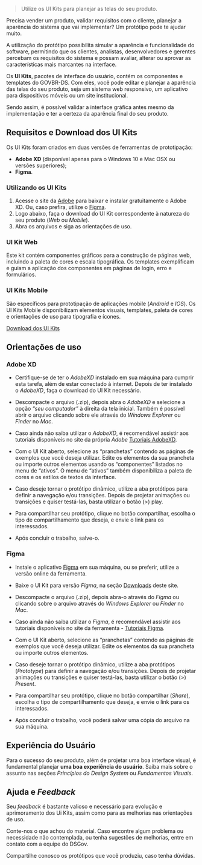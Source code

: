 > Utilize os UI Kits para planejar as telas do seu produto.

Precisa vender um produto, validar requisitos com o cliente, planejar a aparência do sistema que vai implementar? Um protótipo pode te ajudar muito.

A utilização do protótipo possibilita simular a aparência e funcionalidade do software, permitindo que os clientes, analistas, desenvolvedores e gerentes percebam os requisitos do sistema e possam avaliar, alterar ou aprovar as características mais marcantes na interface.

Os **UI Kits**, pacotes de interface do usuário, contém os componentes e templates do GOVBR-DS. Com eles, você pode editar e planejar a aparência das telas do seu produto, seja um sistema web responsivo, um aplicativo para dispositivos móveis ou um site institucional.

Sendo assim, é possível validar a interface gráfica antes mesmo da implementação e ter a certeza da aparência final do seu produto.

## Requisitos e Download dos UI Kits

Os UI Kits foram criados em duas versões de ferramentas de prototipação:

-   **Adobe XD** (disponível apenas para o Windows 10 e Mac OSX ou versões superiores);
-   **Figma**.

### Utilizando os UI Kits

1. Acesse o site da [Adobe](https://www.adobe.com/products/xd.html) para baixar e instalar gratuitamente o Adobe XD. Ou, caso prefira, utilize o [Figma](https://www.figma.com/).
1. Logo abaixo, faça o download do UI Kit correspondente à natureza do seu produto (_Web_ ou _Mobile_).
1. Abra os arquivos e siga as orientações de uso.

### UI Kit Web

Este kit contém componentes gráficos para a construção de páginas web, incluindo a paleta de cores e escala tipográfica. Os templates exemplificam e guiam a aplicação dos componentes em páginas de login, erro e formulários.

### UI Kits Mobile

São específicos para prototipação de aplicações mobile (_Android_ e _IOS_). Os UI Kits Mobile disponibilizam elementos visuais, templates, paleta de cores e orientações de uso para tipografia e ícones.

<a class="br-button secondary" href="downloads/assets">Download dos UI Kits</a>

## Orientações de uso

### Adobe XD

-   Certifique-se de ter o _AdobeXD_ instalado em sua máquina para cumprir esta tarefa, além de estar conectado à internet. Depois de ter instalado o _AdobeXD_, faça o download do UI Kit necessário.

-   Descompacte o arquivo (.zip), depois abra o _AdobeXD_ e selecione a opção _“seu computador”_ à direita da tela inicial. Também é possível abrir o arquivo clicando sobre ele através do _Windows Explorer_ ou _Finder_ no _Mac_.

-   Caso ainda não saiba utilizar o _AdobeXD_, é recomendável assistir aos tutoriais disponíveis no site da própria _Adobe_ [Tutoriais AdobeXD](https://helpx.adobe.com/br/support/xd.html).

-   Com o UI Kit aberto, selecione as “pranchetas” contendo as páginas de exemplos que você deseja utilizar. Edite os elementos da sua prancheta ou importe outros elementos usando os “componentes” listados no menu de “ativos”. O menu de “ativos” também disponibiliza a paleta de cores e os estilos de textos da interface.

-   Caso deseje tornar o protótipo dinâmico, utilize a aba protótipos para definir a navegação e/ou transições. Depois de projetar animações ou transições e quiser testá-las, basta utilizar o botão (>) play.

-   Para compartilhar seu protótipo, clique no botão compartilhar, escolha o tipo de compartilhamento que deseja, e envie o link para os interessados.

-   Após concluir o trabalho, salve-o.

### Figma

-   Instale o aplicativo [Figma](https://www.figma.com/) em sua máquina, ou se preferir, utilize a versão online da ferramenta.

-   Baixe o UI Kit para versão _Figma_, na seção [Downloads](downloads/assets) deste site.

-   Descompacte o arquivo (.zip), depois abra-o através do _Figma_ ou clicando sobre o arquivo através do _Windows Explorer_ ou _Finder_ no _Mac_.

-   Caso ainda não saiba utilizar o _Figma_, é recomendável assistir aos tutoriais disponíveis no site da ferramenta - [Tutoriais Figma](https://www.figma.com/prototyping/).

-   Com o UI Kit aberto, selecione as “pranchetas” contendo as páginas de exemplos que você deseja utilizar. Edite os elementos da sua prancheta ou importe outros elementos.

-   Caso deseje tornar o protótipo dinâmico, utilize a aba protótipos (_Prototype_) para definir a navegação e/ou transições. Depois de projetar animações ou transições e quiser testá-las, basta utilizar o botão (>) _Present_.

-   Para compartilhar seu protótipo, clique no botão compartilhar (_Share_), escolha o tipo de compartilhamento que deseja, e envie o link para os interessados.

-   Após concluir o trabalho, você poderá salvar uma cópia do arquivo na sua máquina.

## Experiência do Usuário

Para o sucesso do seu produto, além de projetar uma boa interface visual, é fundamental planejar **uma boa experiência do usuário**. Saiba mais sobre o assunto nas seções _Princípios do Design System_ ou _Fundamentos Visuais_.

## Ajuda e _Feedback_

Seu _feedback_ é bastante valioso e necessário para evolução e aprimoramento dos Ui Kits, assim como para as melhorias nas orientações de uso.

Conte-nos o que achou do material. Caso encontre algum problema ou necessidade não contemplada, ou tenha sugestões de melhorias, entre em contato com a equipe do DSGov.

Compartilhe conosco os protótipos que você produziu, caso tenha dúvidas.
